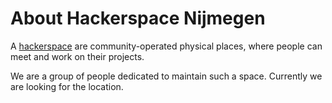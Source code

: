 # About Hackerspace Nijmegen

A [hackerspace](https://hackerspaces.org) are community-operated physical
places, where people can meet and work on their projects.

We are a group of people dedicated to maintain such a space. Currently we are
looking for the location.
